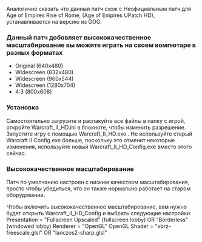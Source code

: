 Аналогично сказать что данный патч схож с Неофициальным патч для Age of Empires Rise of Rome, (Age of Empires UPatch HD), устанавливается на версию из GOG.

### Данный патч добовляет высококачественное масштабирование вы можите играть на своем компютаре в разных форматах
* Original (640x480)
* Widescreen (832x480)
* Widescreen (960x544)
* Widescreen (1280x704)
* 4:3 (800x608)

### Установка
Самостоятельно загрузите и распакуйте все файлы в папку с игрой, откройте Warcraft_II_HD.ini в блокноте, чтобы изменить разрешение.
Запустите игру с помощью Warcraft_II_HD.exe . Не используйте старый Warcraft II Config.exe больше, поскольку это отменит некоторые изменения, используйте новый Warcraft_II_HD_Config.exe вместо этого сейчас.

### Высококачественное масштабирование

Патч по умолчанию настроен с низким качеством масштабирования, просто чтобы убедиться, что он также нормально работает на старом оборудовании.

Чтобы включить высококачественное масштабирование, вам нужно будет открыть Warcraft_II_HD_Config и выбрать следующие настройки:
Presentation       = "Fullscreen Upscaled" (fullscreen lobby) OR "Borderless" (windowed lobby)
Renderer            = "OpenGL"
OpenGL Shader = "xbrz-freescale.glsl" OR "lanczos2-sharp.glsl"